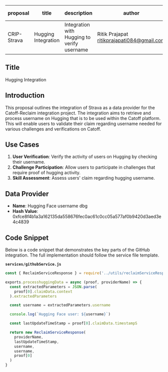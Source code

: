 | proposal    | title               | description                                 | author                                       | discussions-to | status | type        | category | created    | requires |
| ----------- | ------------------- | ------------------------------------------- | -------------------------------------------- | -------------- | ------ | ----------- | -------- | ---------- | -------- |
| CRIP-Strava | Hugging Integration | Integration with Hugging to verify username | Ritik Prajapat <ritikprajapati084@gmail.com> |                | Draft  | Integration | CRIP     | 2024-07-14 |          |

## Title

Hugging Integration

## Introduction

This proposal outlines the integration of Strava as a data provider for the Catoff-Reclaim integration project. The integration aims to retrieve and process username on Hugging that is to be used within the Catoff platform. This will enable users to validate their claim regarding username needed for various challenges and verifications on Catoff.

## Use Cases

1. **User Verification**: Verify the activity of users on Hugging by checking their username.
2. **Challenge Participation**: Allow users to participate in challenges that require proof of hugging activity.
3. **Skill Assessment**: Assess users' claim regarding hugging username.

## Data Provider

- **Name**: Hugging Face username dbg
- **Hash Value**: 0xfce8f4b1a3a162135da558676fec0ac61c0cc05a577af0b9420d3aed3e4c4839

## Code Snippet

Below is a code snippet that demonstrates the key parts of the GitHub integration. The full implementation should follow the service file template.

**`services/githubService.js`**

```javascript
const { ReclaimServiceResponse } = require('../utils/reclaimServiceResponse')

exports.processhuggingData = async (proof, providerName) => {
  const extractedParameters = JSON.parse(
    proof[0].claimData.context
  ).extractedParameters

  const username = extractedParameters.username

  console.log(`Hugging Face user: ${username}`)

  const lastUpdateTimeStamp = proof[0].claimData.timestampS

  return new ReclaimServiceResponse(
    providerName,
    lastUpdateTimeStamp,
    username,
    username,
    proof[0]
  )
}
```

